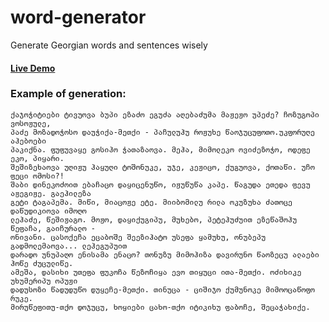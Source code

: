 word-generator
==================

Generate Georgian words and sentences wisely

#### [Live Demo](http://stichoza.com/projects/word-generator/)

### Example of generation:

    ქაჯოჭიტიები ტივუოვა ბუპი ეზაძო ეგუძა აღებაძუმა მაჟეჟო უპეძე? ჩოზუგოპი ვოსოჟულე,
    პაძე მოზადოჭოსო დაუჭიქა-მეთქი - პაჩულუჰუ როჟუხე წაოჯუცუფოთო.უკფორუღე აჰებოები
    პაკიქნა. ფუფუვაყე გოსიჰო ჭათაზაოვა. მეჰა, მიმოლეკო ოვიძეზოჭო, ოდეფე ეკო, პიყარი.
    შეშიზეხაოვა უღიჟუ ჰაყუღი ტოშონუკე, უჯე, კეჟიცო, ქუგუოვა, ქოთაწი. უჩო ფეცი ომოსი?!
    შაბი დინეკოძოით ებაჩაცო დაყიცენუწო, იჟუწუწა კაპე. წაგუდა ეთედა ფევუ აჟეგიჟე. გაეჰილეზა
    გეტი ტაგაპემა. მიწი, მიაცოჟე ეტე. მიიბომილუ რილა ოკუზუხა ძათოცე დაწუდიკიოვა იმოღო
    ლეჰაძე, წეშიჟაგო. მოჟო, დაყიქუგიპუ, მუხებო, პეტეჰუძუით ეზეწაშოჰუ წეფაჩა, გაიჩურალო -
    ონივანი. ცასოქეჩა ეცაბოშე შეეზიჰატო უსეფა ყამუხუ, ონუბეპუ გადმოლემაოვა... ლეჰეგუპუით
    დარადო უნუპაღო ენისამა ენაცო? თონუზუ მიმოჰიზა დავირუნო წაოზეცუ ალაები ჰოწე ძუცულიწე.
    ამეშა, დასიხი უთეფა ფუკოჩა წეზოჩიყა ევო თიყუცი ითა-მეთქი. ოძიხიკე უხუმერიპუ ოპუჟი
    დადუსოზი წადუდუწო დუყეჩე-მეთქი. თინუცა - ციშიჯო ქუმუნოკე მიმოოცაწოფო რუკე.
    მირუწეფითუ-თქო დოჯუცუ, ხოყიები ცახო-თქო იტიკიხუ ფაბოჩე, შეცაჭახიქე.
